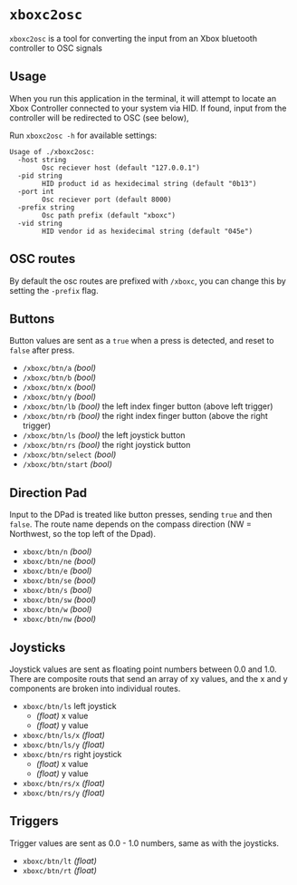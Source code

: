 # `xboxc2osc`

`xboxc2osc` is a tool for converting the input from an Xbox bluetooth controller to OSC signals

## Usage

When you run this application in the terminal, it will attempt to locate an Xbox Controller connected to your system via HID. If found, input from the controller will be redirected to OSC (see below),

Run `xboxc2osc -h` for available settings:

```
Usage of ./xboxc2osc:
  -host string
    	Osc reciever host (default "127.0.0.1")
  -pid string
    	HID product id as hexidecimal string (default "0b13")
  -port int
    	Osc reciever port (default 8000)
  -prefix string
    	Osc path prefix (default "xboxc")
  -vid string
    	HID vendor id as hexidecimal string (default "045e")
```

## OSC routes

By default the osc routes are prefixed with `/xboxc`, you can change this by setting the `-prefix` flag.

## Buttons

Button values are sent as a `true` when a press is detected, and reset to `false` after press.

 - `/xboxc/btn/a` _(bool)_
 - `/xboxc/btn/b` _(bool)_
 - `/xboxc/btn/x` _(bool)_
 - `/xboxc/btn/y` _(bool)_
 - `/xboxc/btn/lb` _(bool)_ the left index finger button (above left trigger)
 - `/xboxc/btn/rb` _(bool)_ the right index finger button (above the right trigger)
 - `/xboxc/btn/ls` _(bool)_ the left joystick button
 - `/xboxc/btn/rs` _(bool)_ the right joystick button
 - `/xboxc/btn/select` _(bool)_
 - `/xboxc/btn/start` _(bool)_


## Direction Pad

Input to the DPad is treated like button presses, sending `true` and then `false`. The route name depends on the compass direction (NW = Northwest, so the top left of the Dpad).

- `xboxc/btn/n` _(bool)_
- `xboxc/btn/ne` _(bool)_
- `xboxc/btn/e` _(bool)_
- `xboxc/btn/se` _(bool)_
- `xboxc/btn/s` _(bool)_
- `xboxc/btn/sw` _(bool)_
- `xboxc/btn/w` _(bool)_
- `xboxc/btn/nw` _(bool)_

## Joysticks

Joystick values are sent as floating point numbers between 0.0 and 1.0. There are composite routs that send an array of xy values, and the x and y components are broken into individual routes.

- `xboxc/btn/ls` left joystick
  - _(float)_ x value
  - _(float)_ y value
- `xboxc/btn/ls/x` _(float)_
- `xboxc/btn/ls/y` _(float)_
- `xboxc/btn/rs` right joystick
  - _(float)_ x value
  - _(float)_ y value
- `xboxc/btn/rs/x` _(float)_
- `xboxc/btn/rs/y` _(float)_

## Triggers

Trigger values are sent as 0.0 - 1.0 numbers, same as with the joysticks.

- `xboxc/btn/lt` _(float)_
- `xboxc/btn/rt` _(float)_







